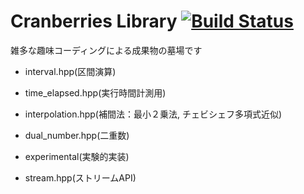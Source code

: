 Cranberries Library [![Build Status](https://travis-ci.org/LoliGothick/Cranberries.svg?branch=master)](https://travis-ci.org/LoliGothick/Cranberries)
===========
雑多な趣味コーディングによる成果物の墓場です

- interval.hpp(区間演算)

- time_elapsed.hpp(実行時間計測用)

- interpolation.hpp(補間法：最小２乗法, チェビシェフ多項式近似)

- dual_number.hpp(二重数)

- experimental(実験的実装)
 - stream.hpp(ストリームAPI)
